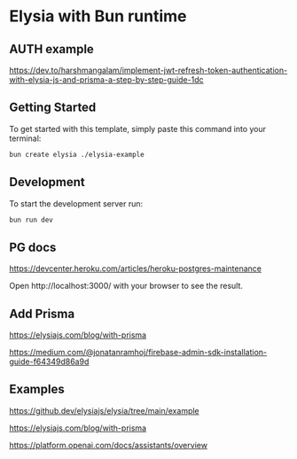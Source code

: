 # Elysia with Bun runtime

## AUTH example
https://dev.to/harshmangalam/implement-jwt-refresh-token-authentication-with-elysia-js-and-prisma-a-step-by-step-guide-1dc

## Getting Started
To get started with this template, simply paste this command into your terminal:
```bash
bun create elysia ./elysia-example
```

## Development
To start the development server run:
```bash
bun run dev
```

## PG docs

https://devcenter.heroku.com/articles/heroku-postgres-maintenance

Open http://localhost:3000/ with your browser to see the result.

## Add Prisma

https://elysiajs.com/blog/with-prisma

https://medium.com/@jonatanramhoj/firebase-admin-sdk-installation-guide-f64349d86a9d

## Examples

https://github.dev/elysiajs/elysia/tree/main/example

https://elysiajs.com/blog/with-prisma

https://platform.openai.com/docs/assistants/overview